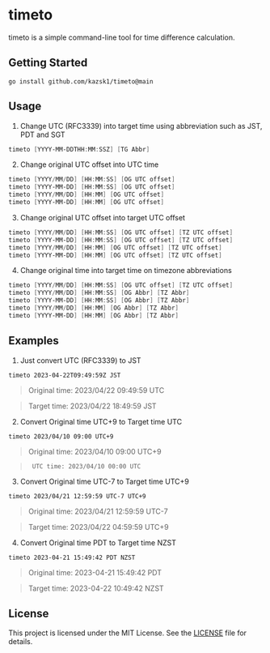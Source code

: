 # timeto
timeto is a simple command-line tool for time difference calculation.


## Getting Started

```
go install github.com/kazsk1/timeto@main
```

## Usage
1) Change UTC (RFC3339) into target time using abbreviation such as JST, PDT and SGT
```powershell or go
timeto [YYYY-MM-DDTHH:MM:SSZ] [TG Abbr]
```

2) Change original UTC offset into UTC time
```powershell or go
timeto [YYYY/MM/DD] [HH:MM:SS] [OG UTC offset]
timeto [YYYY-MM-DD] [HH:MM:SS] [OG UTC offset]
timeto [YYYY/MM/DD] [HH:MM] [OG UTC offset]
timeto [YYYY-MM-DD] [HH:MM] [OG UTC offset]
```

3) Change original UTC offset into target UTC offset
```powershell or go
timeto [YYYY/MM/DD] [HH:MM:SS] [OG UTC offset] [TZ UTC offset]
timeto [YYYY-MM-DD] [HH:MM:SS] [OG UTC offset] [TZ UTC offset]
timeto [YYYY/MM/DD] [HH:MM] [OG UTC offset] [TZ UTC offset]
timeto [YYYY-MM-DD] [HH:MM] [OG UTC offset] [TZ UTC offset]
```

4) Change original time into target time on timezone abbreviations
```powershell or go
timeto [YYYY/MM/DD] [HH:MM:SS] [OG UTC offset] [TZ UTC offset]
timeto [YYYY/MM/DD] [HH:MM:SS] [OG Abbr] [TZ Abbr]
timeto [YYYY-MM-DD] [HH:MM:SS] [OG Abbr] [TZ Abbr]
timeto [YYYY/MM/DD] [HH:MM] [OG Abbr] [TZ Abbr]
timeto [YYYY-MM-DD] [HH:MM] [OG Abbr] [TZ Abbr]
```

## Examples

1) Just convert UTC (RFC3339) to JST
```
timeto 2023-04-22T09:49:59Z JST
```

  > Original time: 2023/04/22 09:49:59 UTC

  >   Target time: 2023/04/22 18:49:59 JST

2) Convert Original time UTC+9 to Target time UTC
```
timeto 2023/04/10 09:00 UTC+9
```

  > Original time: 2023/04/10 09:00 UTC+9

  >      UTC time: 2023/04/10 00:00 UTC

3) Convert Original time UTC-7 to Target time UTC+9
```
timeto 2023/04/21 12:59:59 UTC-7 UTC+9
```

  > Original time: 2023/04/21 12:59:59 UTC-7

  >   Target time: 2023/04/22 04:59:59 UTC+9

4) Convert Original time PDT to Target time NZST
```
timeto 2023-04-21 15:49:42 PDT NZST
```

  > Original time: 2023-04-21 15:49:42 PDT

  >   Target time: 2023-04-22 10:49:42 NZST


## License

This project is licensed under the MIT License. See the [LICENSE](LICENSE.txt) file for details.

